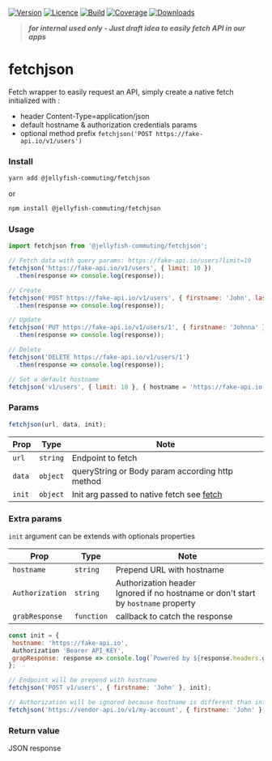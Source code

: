 [![Version](https://img.shields.io/npm/v/@jellyfish-commuting/fetchjson)](https://www.npmjs.com/package/@jellyfish-commuting/fetchjson)
[![Licence](https://img.shields.io/npm/l/@jellyfish-commuting/fetchjson)](https://en.wikipedia.org/wiki/MIT_license)
[![Build](https://img.shields.io/travis/jellyfish-commuting/fetchjson)](https://travis-ci.org/github/jellyfish-commuting/fetchjson)
[![Coverage](https://img.shields.io/codecov/c/github/jellyfish-commuting/fetchjson)](https://codecov.io/gh/jellyfish-commuting/fetchjson)
[![Downloads](https://img.shields.io/npm/dt/@jellyfish-commuting/fetchjson)](https://www.npmjs.com/package/@jellyfish-commuting/fetchjson)

>__*for internal used only - Just draft idea to easily fetch API in our apps*__

# fetchjson
Fetch wrapper to easily request an API, simply create a native fetch initialized with :
- header Content-Type=application/json
- default hostname & authorization credentials params
- optional method prefix    `fetchjson('POST https://fake-api.io/v1/users')`

### Install

```bash
yarn add @jellyfish-commuting/fetchjson
```
or
```bash
npm install @jellyfish-commuting/fetchjson
```
### Usage

```javascript
import fetchjson from '@jellyfish-commuting/fetchjson';

// Fetch data with query params: https://fake-api.io/users?limit=10
fetchjson('https://fake-api.io/v1/users', { limit: 10 })
  .then(response => console.log(response));

// Create
fetchjson('POST https://fake-api.io/v1/users', { firstname: 'John', lastname: 'Doe' })
  .then(response => console.log(response));

// Update
fetchjson('PUT https://fake-api.io/v1/users/1', { firstname: 'Johnna' })
  .then(response => console.log(response));

// Delete
fetchjson('DELETE https://fake-api.io/v1/users/1')
  .then(response => console.log(response));

// Set a default hostname
fetchjson('v1/users', { limit: 10 }, { hostname = 'https://fake-api.io' });

```

### Params

```javascript
fetchjson(url, data, init);
```

| Prop   | Type     |  Note                                     |
|--------|----------|-------------------------------------------|
| `url`  | `string` | Endpoint to fetch |
| `data` | `object` | queryString or Body param according http method |
| `init` | `object` | Init arg passed to native fetch see [fetch](https://developer.mozilla.org/en-US/docs/Web/API/WindowOrWorkerGlobalScope/fetch) |

### Extra params

`init` argument can be extends with optionals properties

| Prop   | Type     |  Note                                     |
|--------|----------|-------------------------------------------|
| `hostname`  | `string` | Prepend URL with hostname 
| `Authorization` | `string` | Authorization header <br />Ignored if no hostname or don't start by `hostname` property  |
| `grabResponse` | `function` | callback to catch the response  |

```javascript
const init = {
 hostname: 'https://fake-api.io',
 Authorization 'Bearer API_KEY',
 grapResponse: response => console.log(`Powered by ${response.headers.get('x-powered-by') || 'Unknow'}`),
};

// Endpoint will be prepend with hostname
fetchjson('POST v1/users', { firstname: 'John' }, init);

// Authorization will be ignored because hostname is different than init.hostname
fetchjson('https://vendor-api.io/v1/my-account', { firstname: 'John' }, init);
```

### Return value

JSON response
